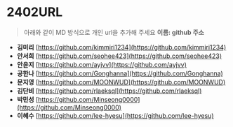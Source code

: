 # 2402URL
> 아래와 같이 MD 방식으로 개인 url을 추가해 주세요
**이름: github 주소**

* **김미리** [https://github.com/kimmiri1234](https://github.com/kimmiri1234)
* **안서희** [https://github.com/seohee423](https://github.com/seohee423)
* **안윤지** [https://github.com/ayjvv](https://github.com/ayjvv)
* **공한나** [https://github.com/Gonghanna](https://github.com/Gonghanna)
* **문지영** [https://github.com/MOONWUD](https://github.com/MOONWUD)
* **김단비** [https://github.com/rlaeksql](https://github.com/rlaeksql)
* **박민성** [https://github.com/Minseong0000](https://github.com/Minseong0000)
* **이혜수** [https://github.com/lee-hyesu](https://github.com/lee-hyesu)
